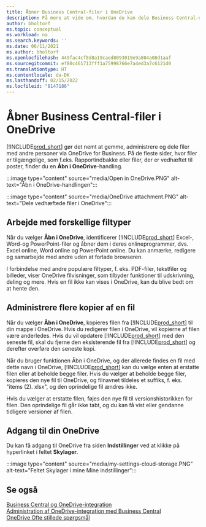```yaml
---
title: Åbner Business Central-filer i OneDrive
description: Få mere at vide om, hvordan du kan dele Business Central-data fra virksomheden OneDrive.
author: bholtorf
ms.topic: conceptual
ms.workload: na
ms.search.keywords: ''
ms.date: 06/11/2021
ms.author: bholtorf
ms.openlocfilehash: 449fac4cf8d8a19caed8093019e9a804a08d1aaf
ms.sourcegitcommit: ef80c461713fff1a75998766e7a4ed3a7c6121d0
ms.translationtype: HT
ms.contentlocale: da-DK
ms.lasthandoff: 02/15/2022
ms.locfileid: "8147186"
---
```

# <a name="opening-business-central-files-in-onedrive"></a>Åbner Business Central-filer i OneDrive
[!INCLUDE[prod_short](includes/prod_short.md)] gør det nemt at gemme, administrere og dele filer med andre personer via OneDrive for Business. På de fleste sider, hvor filer er tilgængelige, som f.eks. Rapportindbakke eller filer, der er vedhæftet til poster, finder du en **Åbn i OneDrive**-handling.

:::image type="content" source="media/Open in OneDrive.PNG" alt-text="Åbn i OneDrive-handlingen":::

 
:::image type="content" source="media/OneDrive attachment.PNG" alt-text="Dele vedhæftede filer i OneDrive":::

## <a name="working-with-different-types-of-files"></a>Arbejde med forskellige filtyper
Når du vælger **Åbn i OneDrive**, identificerer [!INCLUDE[prod_short](includes/prod_short.md)] Excel-, Word-og PowerPoint-filer og åbner dem i deres onlineprogrammer, dvs. Excel online, Word online og PowerPoint online. Du kan anmærke, redigere og samarbejde med andre uden at forlade browseren. 

I forbindelse med andre populære filtyper, f. eks. PDF-filer, tekstfiler og billeder, viser OneDrive filvisninger, som tilbyder funktioner til udskrivning, deling og mere. Hvis en fil ikke kan vises i OneDrive, kan du blive bedt om at hente den. 

## <a name="managing-multiple-copies-of-a-file"></a>Administrere flere kopier af en fil
Når du vælger **Åbn i OneDrive**, kopieres filen fra [!INCLUDE[prod_short](includes/prod_short.md)] til din mappe i OneDrive. Hvis du redigerer filen i OneDrive, vil kopierne af filen være anderledes. Hvis du vil opdatere [!INCLUDE[prod_short](includes/prod_short.md)] med den seneste fil, skal du fjerne den eksisterende fil fra [!INCLUDE[prod_short](includes/prod_short.md)] og derefter overføre den seneste kopi.

Når du bruger funktionen Åbn i OneDrive, og der allerede findes en fil med dette navn i OneDrive, [!INCLUDE[prod_short](includes/prod_short.md)] kan du vælge enten at erstatte filen eller at beholde begge filer. Hvis du vælger at beholde begge filer, kopieres den nye fil til OneDrive, og filnavnet tildeles et suffiks, f. eks. "items (2). xlsx", og den oprindelige fil ændres ikke. 

Hvis du vælger at erstatte filen, føjes den nye fil til versionshistorikken for filen. Den oprindelige fil går ikke tabt, og du kan få vist eller gendanne tidligere versioner af filen. 

## <a name="accessing-your-onedrive"></a>Adgang til din OneDrive
Du kan få adgang til OneDrive fra siden **Indstillinger** ved at klikke på hyperlinket i feltet **Skylager**.

:::image type="content" source="media/my-settings-cloud-storage.PNG" alt-text="Feltet Skylager i mine Mine indstillinger":::

<!--## Extending the Connection to OneDrive
You can create an extension and connect it to... For more information, see...-->

## <a name="see-also"></a>Se også
[Business Central og OneDrive-integration](across-onedrive-overview.md)  
[Administration af OneDrive-integration med Business Central](admin-onedrive-integration.md)  
[OneDrive Ofte stillede spørgsmål](admin-onedrive-faq.md)